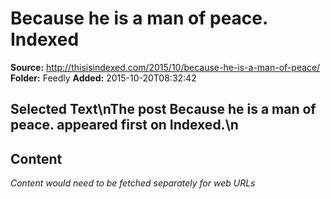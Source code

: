 # Because he is a man of peace. Indexed

**Source:** http://thisisindexed.com/2015/10/because-he-is-a-man-of-peace/
**Folder:** Feedly
**Added:** 2015-10-20T08:32:42


## Selected Text\nThe post Because he is a man of peace. appeared first on Indexed.\n

## Content
*Content would need to be fetched separately for web URLs*
